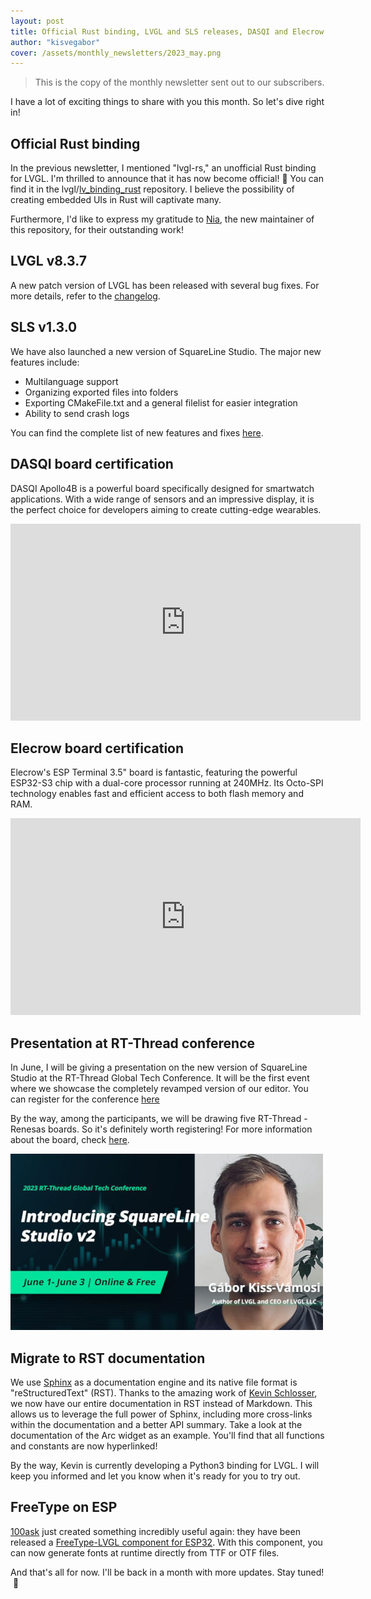 ```yaml
---
layout: post
title: Official Rust binding, LVGL and SLS releases, DASQI and Elecrow board certifications and more
author: "kisvegabor"
cover: /assets/monthly_newsletters/2023_may.png
---
```


> This is the copy of the monthly newsletter sent out to our subscribers. 

I have a lot of exciting things to share with you this month. So let's dive right in!


## Official Rust binding
In the previous newsletter, I mentioned "lvgl-rs," an unofficial Rust binding for LVGL. I'm thrilled to announce that it has now become official! 🎉 You can find it in the lvgl/[lv_binding_rust](https://github.com/lvgl/lv_binding_rust) repository. I believe the possibility of creating embedded UIs in Rust will captivate many.

Furthermore, I'd like to express my gratitude to [Nia](https://github.com/nia-e), the new maintainer of this repository, for their outstanding work!

## LVGL v8.3.7
A new patch version of LVGL has been released with several bug fixes. For more details, refer to the [changelog](https://github.com/lvgl/lvgl/blob/release/v8.3/docs/CHANGELOG.md#v837-3-may-2023).


## SLS v1.3.0
We have also launched a new version of SquareLine Studio. The major new features include:

- Multilanguage support
- Organizing exported files into folders
- Exporting CMakeFile.txt and a general filelist for easier integration
- Ability to send crash logs

You can find the complete list of new features and fixes [here](https://forum.squareline.io/t/v1-3-0-is-released/1201).

## DASQI board certification
DASQI Apollo4B is a powerful board specifically designed for smartwatch applications. With a wide range of sensors and an impressive display, it is the perfect choice for developers aiming to create cutting-edge wearables.
<iframe width="560" height="315" src="https://www.youtube.com/embed/1fkQWptttp4" title="YouTube video player" frameborder="0" allow="accelerometer; autoplay; clipboard-write; encrypted-media; gyroscope; picture-in-picture; web-share" allowfullscreen></iframe>

## Elecrow board certification

Elecrow's ESP Terminal 3.5" board is fantastic, featuring the powerful ESP32-S3 chip with a dual-core processor running at 240MHz. Its Octo-SPI technology enables fast and efficient access to both flash memory and RAM.

<iframe width="560" height="315" src="https://www.youtube.com/embed/OWOMkr3Ojz4" title="YouTube video player" frameborder="0" allow="accelerometer; autoplay; clipboard-write; encrypted-media; gyroscope; picture-in-picture; web-share" allowfullscreen></iframe>

## Presentation at RT-Thread conference

In June, I will be giving a presentation on the new version of SquareLine Studio at the RT-Thread Global Tech Conference. It will be the first event where we showcase the completely revamped version of our editor. You can register for the conference [here](https://rt-thread.medium.com/june-1-june-3-2023-rt-thread-global-tech-conference-online-free-8d30cff95771) 

By the way, among the participants, we will be drawing five RT-Thread - Renesas boards. So it's definitely worth registering! For more information about the board, check [here](https://rt-thread.medium.com/heads-up-rt-thread-renesas-lvgl-is-about-to-drop-a-cost-effective-hmi-board-30c55b676be3).

![Poster of Gabor Kiss-Vamosi at RT-Thread Global Tech Conference 2023](/assets/monthly_newsletters/rt-thread-conf-2023.jpeg)

## Migrate to RST documentation

We use [Sphinx](https://www.sphinx-doc.org/en/master/) as a documentation engine and its native file format is "reStructuredText" (RST). Thanks to the amazing work of [Kevin Schlosser](https://github.com/kdschlosser), we now have our entire documentation in RST instead of Markdown. This allows us to leverage the full power of Sphinx, including more cross-links within the documentation and a better API summary. Take a look at the documentation of the Arc widget as an example. You'll find that all functions and constants are now hyperlinked!

By the way, Kevin is currently developing a Python3 binding for LVGL. I will keep you informed and let you know when it's ready for you to try out.

## FreeType on ESP

[100ask](https://github.com/100askTeam) just created something incredibly useful again: they have been released a [FreeType-LVGL component for ESP32](https://forum.lvgl.io/t/lvgl-esp32-freetype/11741). With this component, you can now generate fonts at runtime directly from TTF or OTF files.


And that's all for now. I'll be back in a month with more updates. Stay tuned!  🙂
